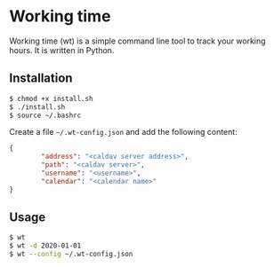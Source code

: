 # Working time

Working time (wt) is a simple command line tool to track your working hours. It is written in Python.

## Installation

```bash
$ chmod +x install.sh
$ ./install.sh
$ source ~/.bashrc
```

Create a file `~/.wt-config.json` and add the following content:

```json
{
        "address": "<caldav server address>",
        "path": "<caldav server>",
        "username": "<username>",
        "calendar": "<calendar name>"
}
```

## Usage

```bash
$ wt
$ wt -d 2020-01-01
$ wt --config ~/.wt-config.json
```